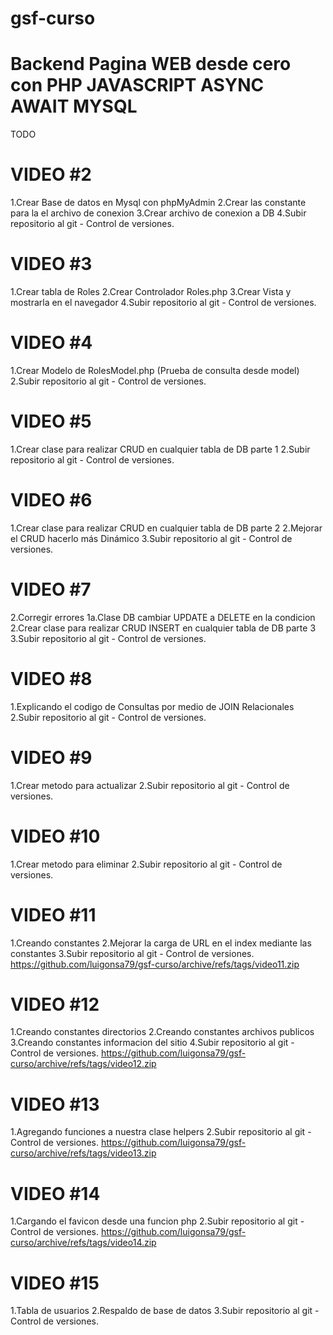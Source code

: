 # gsf-curso

# Backend Pagina WEB desde cero con PHP JAVASCRIPT ASYNC AWAIT MYSQL

TODO

<!--  -->

# VIDEO #2

1.Crear Base de datos en Mysql con phpMyAdmin
2.Crear las constante para la el archivo de conexion
3.Crear archivo de conexion a DB
4.Subir repositorio al git - Control de versiones.

<!--  -->

# VIDEO #3

1.Crear tabla de Roles
2.Crear Controlador Roles.php
3.Crear Vista y mostrarla en el navegador
4.Subir repositorio al git - Control de versiones.

<!--  -->

# VIDEO #4

1.Crear Modelo de RolesModel.php (Prueba de consulta desde model)
2.Subir repositorio al git - Control de versiones.

<!--  -->

# VIDEO #5

1.Crear clase para realizar CRUD en cualquier tabla de DB parte 1
2.Subir repositorio al git - Control de versiones.
<!--  -->

# VIDEO #6

1.Crear clase para realizar CRUD en cualquier tabla de DB parte 2
2.Mejorar el CRUD hacerlo más Dinámico
3.Subir repositorio al git - Control de versiones.
<!--  -->

# VIDEO #7

2.Corregir errores
    1a.Clase DB cambiar UPDATE a DELETE en la condicion
2.Crear clase para realizar CRUD INSERT en cualquier tabla de DB parte 3
3.Subir repositorio al git - Control de versiones.

# VIDEO #8

1.Explicando el codigo de Consultas por medio de JOIN Relacionales
2.Subir repositorio al git - Control de versiones.

# VIDEO #9

1.Crear metodo para actualizar
2.Subir repositorio al git - Control de versiones.

# VIDEO #10

1.Crear metodo para eliminar
2.Subir repositorio al git - Control de versiones.

# VIDEO #11

1.Creando constantes
2.Mejorar la carga de URL en el index mediante las constantes
3.Subir repositorio al git - Control de versiones.
https://github.com/luigonsa79/gsf-curso/archive/refs/tags/video11.zip

# VIDEO #12

1.Creando constantes directorios
2.Creando constantes archivos publicos
3.Creando constantes informacion del sitio
4.Subir repositorio al git - Control de versiones.
https://github.com/luigonsa79/gsf-curso/archive/refs/tags/video12.zip


# VIDEO #13

1.Agregando funciones a nuestra clase helpers
2.Subir repositorio al git - Control de versiones.
https://github.com/luigonsa79/gsf-curso/archive/refs/tags/video13.zip

# VIDEO #14

1.Cargando el favicon desde una funcion php
2.Subir repositorio al git - Control de versiones.
https://github.com/luigonsa79/gsf-curso/archive/refs/tags/video14.zip

# VIDEO #15

1.Tabla de usuarios
2.Respaldo de base de datos
3.Subir repositorio al git - Control de versiones.